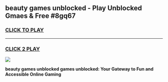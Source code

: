 
## beauty games unblocked - Play Unblocked Gmaes & Free #8gq67
<h3>
<a href="https://premium.freeplayer.one?title=beauty_games_unblocked&ref=01M">CLICK TO PLAY</a></h3>
<hr>

<h3>
<a href="https://premium.freeplayer.one?title=beauty_games_unblocked&ref=01M">CLICK 2 PLAY</a>
  
</h3>

<a href="https://premium.freeplayer.one?title=beauty_games_unblocked&ref=01M"><img src="https://clearcache.store/games.png"></a>


**beauty games unblocked games unblocked: Your Gateway to Fun and Accessible Online Gaming**
